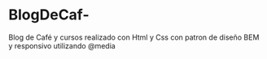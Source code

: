 # BlogDeCaf-
Blog de Café y cursos realizado con Html y Css con patron de diseño BEM y responsivo utilizando @media
